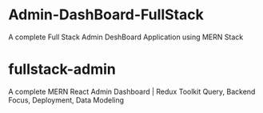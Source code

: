 # Admin-DashBoard-FullStack
A complete Full Stack Admin DeshBoard Application using MERN Stack

# fullstack-admin

A complete MERN React Admin Dashboard | Redux Toolkit Query, Backend Focus, Deployment, Data Modeling

